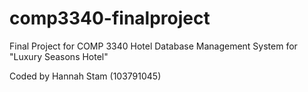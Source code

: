 # comp3340-finalproject
Final Project for COMP 3340
Hotel Database Management System for "Luxury Seasons Hotel"

Coded by Hannah Stam (103791045)
